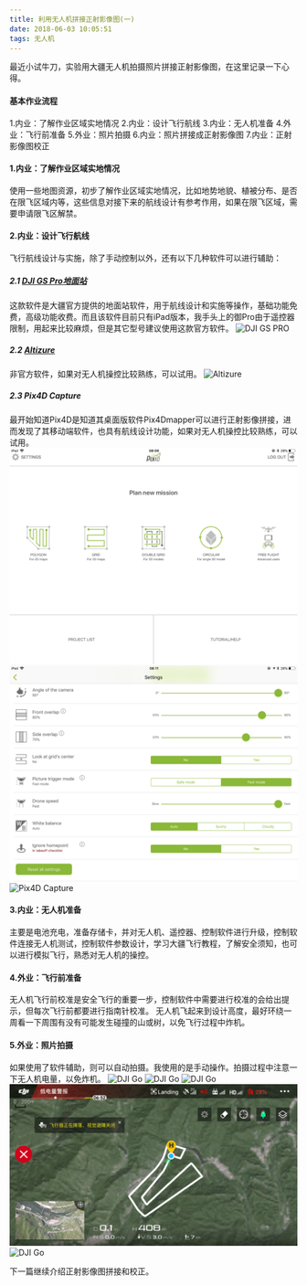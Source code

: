```yaml
---
title: 利用无人机拼接正射影像图(一)
date: 2018-06-03 10:05:51
tags: 无人机
---
```


最近小试牛刀，实验用大疆无人机拍摄照片拼接正射影像图，在这里记录一下心得。

#### 基本作业流程
1.内业：了解作业区域实地情况
2.内业：设计飞行航线
3.内业：无人机准备
4.外业：飞行前准备
5.外业：照片拍摄
6.内业：照片拼接成正射影像图
7.内业：正射影像图校正

#### 1.内业：了解作业区域实地情况
使用一些地图资源，初步了解作业区域实地情况，比如地势地貌、植被分布、是否在限飞区域内等，这些信息对接下来的航线设计有参考作用，如果在限飞区域，需要申请限飞区解禁。

#### 2.内业：设计飞行航线
飞行航线设计与实施，除了手动控制以外，还有以下几种软件可以进行辅助：
##### 2.1 [DJI GS Pro地面站](https://www.dji.com/cn/ground-station-pro)
这款软件是大疆官方提供的地面站软件，用于航线设计和实施等操作，基础功能免费，高级功能收费。而且该软件目前只有iPad版本，我手头上的御Pro由于遥控器限制，用起来比较麻烦，但是其它型号建议使用这款官方软件。
![DJI GS PRO](dronephotoscreatedom1/IMG_0223.PNG)

##### 2.2 [Altizure](https://www.altizure.cn/mobile)
非官方软件，如果对无人机操控比较熟练，可以试用。
![Altizure](dronephotoscreatedom1/IMG_0231.PNG)

##### 2.3 Pix4D Capture
最开始知道Pix4D是知道其桌面版软件Pix4Dmapper可以进行正射影像拼接，进而发现了其移动端软件，也具有航线设计功能，如果对无人机操控比较熟练，可以试用。
![Pix4D Capture](dronephotoscreatedom1/IMG_0233.PNG)
![Pix4D Capture](dronephotoscreatedom1/IMG_0234.PNG)
![Pix4D Capture](dronephotoscreatedom1/IMG_0235.PNG)

#### 3.内业：无人机准备
主要是电池充电，准备存储卡，并对无人机、遥控器、控制软件进行升级，控制软件连接无人机测试，控制软件参数设计，学习大疆飞行教程，了解安全须知，也可以进行模拟飞行，熟悉对无人机的操控。

#### 4.外业：飞行前准备
无人机飞行前校准是安全飞行的重要一步，控制软件中需要进行校准的会给出提示，但每次飞行前都要进行指南针校准。
无人机飞起来到设计高度，最好环绕一周看一下周围有没有可能发生碰撞的山或树，以免飞行过程中炸机。

#### 5.外业：照片拍摄
如果使用了软件辅助，则可以自动拍摄。我使用的是手动操作。拍摄过程中注意一下无人机电量，以免炸机。
![DJI Go](dronephotoscreatedom1/IMG_6196.PNG)
![DJI Go](dronephotoscreatedom1/IMG_6197.PNG)
![DJI Go](dronephotoscreatedom1/IMG_6198.PNG)
![DJI Go](dronephotoscreatedom1/IMG_6199.PNG)
![DJI Go](dronephotoscreatedom1/IMG_6200.PNG)

下一篇继续介绍正射影像图拼接和校正。